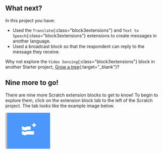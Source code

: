 ## What next?

In this project you have:
+ Used the `Translate`{:class="block3extensions"} and `Text to Speech`{:class="block3extensions"} extensions to create messages in another language.
+ Used a broadcast block so that the respondent can reply to the message they receive.

Why not explore the `Video Sensing`{:class="block3extensions"} block in another Starter project, [Grow a tree](https://projects.raspberrypi.org/en/projects/grow-a-tree){:target="_blank"}?

## Nine more to go!

There are nine more Scratch extension blocks to get to know! To begin to explore them, click on the extension block tab to the left of the Scratch project. The tab looks like the example image below.

![Extension Blocks tab](images/extension-blocks.png)
